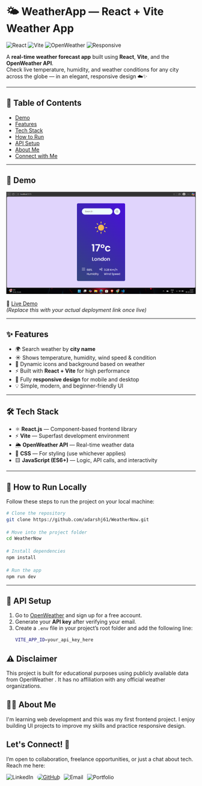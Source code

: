 # 🌤️ WeatherApp — React + Vite Weather App

![React](https://img.shields.io/badge/React-20232A?style=for-the-badge&logo=react&logoColor=61DAFB)
![Vite](https://img.shields.io/badge/Vite-646CFF?style=for-the-badge&logo=vite&logoColor=white)
![OpenWeather](https://img.shields.io/badge/OpenWeather%20API-FFB703?style=for-the-badge&logo=cloudflare&logoColor=white)
![Responsive](https://img.shields.io/badge/Responsive-Yes-brightgreen?style=for-the-badge)

A **real-time weather forecast app** built using **React**, **Vite**, and the **OpenWeather API**.  
Check live temperature, humidity, and weather conditions for any city across the globe — in an elegant, responsive design ☁️✨  

---

## 📌 Table of Contents
- [Demo](#-demo)
- [Features](#-features)
- [Tech Stack](#-tech-stack)
- [How to Run](#-how-to-run-locally)
- [API Setup](#-api-setup)
- [About Me](#-about-me)
- [Connect with Me](#-connect-with-me)

---

## 🚀 Demo
![Weather App Screenshot](screenshot.png)

🔗 [Live Demo](https://adarshj61.github.io/WeatherNow/)  
*(Replace this with your actual deployment link once live)*  

---

## ✨ Features
- 🌍 Search weather by **city name**  
- ☀️ Shows temperature, humidity, wind speed & condition  
- 🌈 Dynamic icons and background based on weather  
- ⚡ Built with **React + Vite** for high performance  
- 📱 Fully **responsive design** for mobile and desktop  
- 💡 Simple, modern, and beginner-friendly UI  

---

## 🛠️ Tech Stack
- ⚛️ **React.js** — Component-based frontend library  
- ⚡ **Vite** — Superfast development environment  
- 🌦️ **OpenWeather API** — Real-time weather data  
- 🎨 **CSS** — For styling (use whichever applies)
- 🟨 **JavaScript (ES6+)** — Logic, API calls, and interactivity

---

## 🚦 How to Run Locally

Follow these steps to run the project on your local machine:

```bash
# Clone the repository
git clone https://github.com/adarshj61/WeatherNow.git

# Move into the project folder
cd WeatherNow

# Install dependencies
npm install

# Run the app
npm run dev

```
---

## 🔑 API Setup

1. Go to [OpenWeather](https://openweathermap.org/api) and sign up for a free account.  
2. Generate your **API key** after verifying your email.  
3. Create a `.env` file in your project’s root folder and add the following line:
   ```bash
   VITE_APP_ID=your_api_key_here

## ⚠️ Disclaimer

This project is built for educational purposes using publicly available data from OpenWeather
.
It has no affiliation with any official weather organizations.

## 👨‍💻 About Me
I'm learning web development and this was my first frontend project.
I enjoy building UI projects to improve my skills and practice responsive design.


## Let's Connect! 🤝
I’m open to collaboration, freelance opportunities, or just a chat about tech. Reach me here:

<p align="left" style="display: flex; gap: 10px; flex-wrap: wrap;">
  <a href="https://www.linkedin.com/in/adarsh-jaiswal-78a266353" target="_blank" style="text-decoration:none;">
    <img src="https://img.shields.io/badge/LinkedIn-0077B5?style=for-the-badge&logo=linkedin&logoColor=white" alt="LinkedIn" class="neon-badge"/>
  </a>
 <a href="https://github.com/adarshj61" target="_blank">
  <img src="https://img.shields.io/badge/GitHub-100000?style=for-the-badge&logo=github&logoColor=white" 
       alt="GitHub" 
       style="border-radius:12px; transition: all 0.3s ease-in-out; filter: drop-shadow(0 0 5px rgba(255,255,255,0.2));"/>
</a>

  <a href="mailto:aj941545@gmail.com" style="text-decoration:none;">
    <img src="https://img.shields.io/badge/Email-D14836?style=for-the-badge&logo=gmail&logoColor=white" alt="Email" class="neon-badge"/>
  </a>
  <a href="" target="_blank" style="text-decoration:none;">
    <img src="https://img.shields.io/badge/Portfolio-FF5722?style=for-the-badge&logo=firefox&logoColor=white" alt="Portfolio" class="neon-badge"/>
  </a>
</p>


